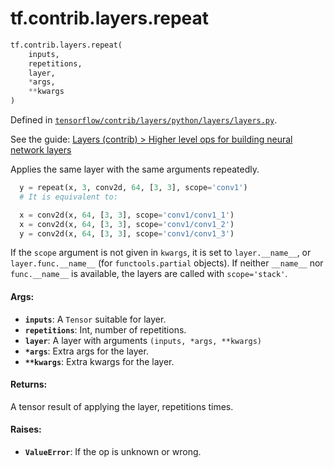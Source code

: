 <div itemscope itemtype="http://developers.google.com/ReferenceObject">
<meta itemprop="name" content="tf.contrib.layers.repeat" />
</div>

# tf.contrib.layers.repeat

``` python
tf.contrib.layers.repeat(
    inputs,
    repetitions,
    layer,
    *args,
    **kwargs
)
```



Defined in [`tensorflow/contrib/layers/python/layers/layers.py`](https://www.tensorflow.org/code/tensorflow/contrib/layers/python/layers/layers.py).

See the guide: [Layers (contrib) > Higher level ops for building neural network layers](../../../../../api_guides/python/contrib.layers.md#Higher_level_ops_for_building_neural_network_layers)

Applies the same layer with the same arguments repeatedly.

```python
  y = repeat(x, 3, conv2d, 64, [3, 3], scope='conv1')
  # It is equivalent to:

  x = conv2d(x, 64, [3, 3], scope='conv1/conv1_1')
  x = conv2d(x, 64, [3, 3], scope='conv1/conv1_2')
  y = conv2d(x, 64, [3, 3], scope='conv1/conv1_3')
```

If the `scope` argument is not given in `kwargs`, it is set to
`layer.__name__`, or `layer.func.__name__` (for `functools.partial`
objects). If neither `__name__` nor `func.__name__` is available, the
layers are called with `scope='stack'`.

#### Args:

* <b>`inputs`</b>: A `Tensor` suitable for layer.
* <b>`repetitions`</b>: Int, number of repetitions.
* <b>`layer`</b>: A layer with arguments `(inputs, *args, **kwargs)`
* <b>`*args`</b>: Extra args for the layer.
* <b>`**kwargs`</b>: Extra kwargs for the layer.


#### Returns:

A tensor result of applying the layer, repetitions times.

#### Raises:

* <b>`ValueError`</b>: If the op is unknown or wrong.